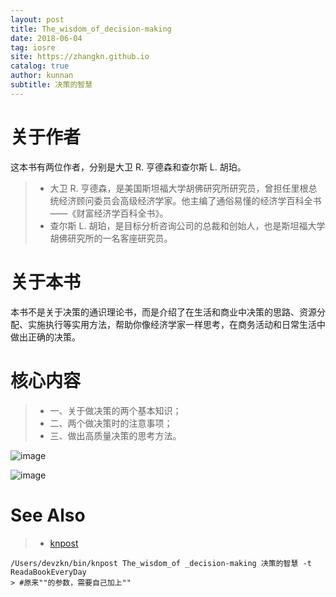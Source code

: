 ```yaml
---
layout: post
title: The_wisdom_of_decision-making
date: 2018-06-04
tag: iosre
site: https://zhangkn.github.io
catalog: true
author: kunnan
subtitle: 决策的智慧
---
```



# 关于作者
这本书有两位作者，分别是大卫 R. 亨德森和查尔斯 L. 胡珀。
>* 大卫 R. 亨德森，是美国斯坦福大学胡佛研究所研究员，曾担任里根总统经济顾问委员会高级经济学家。他主编了通俗易懂的经济学百科全书——《财富经济学百科全书》。
>* 查尔斯 L. 胡珀，是目标分析咨询公司的总裁和创始人，也是斯坦福大学胡佛研究所的一名客座研究员。
>
# 关于本书
本书不是关于决策的通识理论书，而是介绍了在生活和商业中决策的思路、资源分配、实施执行等实用方法，帮助你像经济学家一样思考，在商务活动和日常生活中做出正确的决策。
# 核心内容
>* 一、关于做决策的两个基本知识；
>* 二、两个做决策时的注意事项；
>* 三、做出高质量决策的思考方法。

![image](https://wx3.sinaimg.cn/large/af39b376gy1frz37z6yg6j21ok18dx3k.jpg)


![image](https://wx3.sinaimg.cn/large/af39b376gy1frz3coewmaj20ku3mhnpd.jpg)


# See Also 

>* [knpost](https://github.com/zhangkn/KNBin/blob/master/knpost) 
>
```
/Users/devzkn/bin/knpost The_wisdom_of _decision-making 决策的智慧 -t ReadaBookEveryDay
> #原来""的参数，需要自己加上""
```

